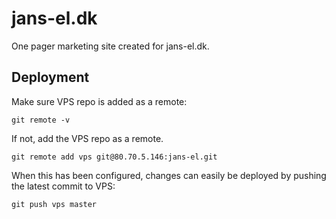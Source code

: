# jans-el.dk

One pager marketing site created for jans-el.dk.

## Deployment

Make sure VPS repo is added as a remote:

```
git remote -v
```

If not, add the VPS repo as a remote.

```
git remote add vps git@80.70.5.146:jans-el.git
```

When this has been configured, changes can easily be deployed by pushing the latest commit to VPS:

```
git push vps master
```